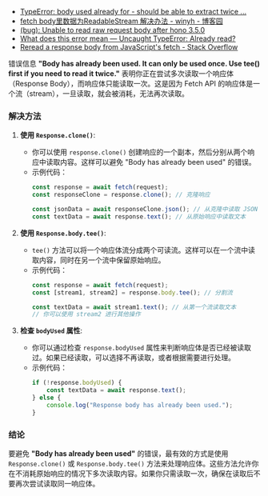 - [TypeError: body used already for - should be able to extract twice ...](https://github.com/node-fetch/node-fetch/issues/533)
- [fetch body里数据为ReadableStream 解决办法 - winyh - 博客园](https://www.cnblogs.com/winyh/p/7053054.html)
- [(bug): Unable to read raw request body after hono 3.5.0](https://github.com/honojs/hono/issues/1387)
- [What does this error mean — Uncaught TypeError: Already read?](https://stackoverflow.com/questions/34786358/what-does-this-error-mean-uncaught-typeerror-already-read)
- [Reread a response body from JavaScript's fetch - Stack Overflow](https://stackoverflow.com/questions/40497859/reread-a-response-body-from-javascripts-fetch)

错误信息 **"Body has already been used. It can only be used once. Use tee() first if you need to read it twice."** 表明你正在尝试多次读取一个响应体（Response Body），而响应体只能读取一次。这是因为 Fetch API 的响应体是一个流（stream），一旦读取，就会被消耗，无法再次读取。

### 解决方法

1. **使用 `Response.clone()`**:
   - 你可以使用 `response.clone()` 创建响应的一个副本，然后分别从两个响应中读取内容。这样可以避免 "Body has already been used" 的错误。
   - 示例代码：
     ```javascript
     const response = await fetch(request);
     const responseClone = response.clone(); // 克隆响应

     const jsonData = await responseClone.json(); // 从克隆中读取 JSON
     const textData = await response.text(); // 从原始响应中读取文本
     ```

2. **使用 `Response.body.tee()`**:
   - `tee()` 方法可以将一个响应体流分成两个可读流。这样可以在一个流中读取内容，同时在另一个流中保留原始响应。
   - 示例代码：
     ```javascript
     const response = await fetch(request);
     const [stream1, stream2] = response.body.tee(); // 分割流

     const textData = await stream1.text(); // 从第一个流读取文本
     // 你可以使用 stream2 进行其他操作
     ```

3. **检查 `bodyUsed` 属性**:
   - 你可以通过检查 `response.bodyUsed` 属性来判断响应体是否已经被读取过。如果已经读取，可以选择不再读取，或者根据需要进行处理。
   - 示例代码：
     ```javascript
     if (!response.bodyUsed) {
         const textData = await response.text();
     } else {
         console.log("Response body has already been used.");
     }
     ```

### 结论

要避免 **"Body has already been used"** 的错误，最有效的方式是使用 `Response.clone()` 或 `Response.body.tee()` 方法来处理响应体。这些方法允许你在不消耗原始响应的情况下多次读取内容。如果你只需读取一次，确保在读取后不要再次尝试读取同一响应体。
